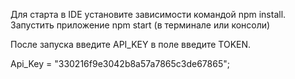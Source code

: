 Для старта в IDE установите зависимости командой  npm install.
Запустить приложение npm start (в терминале или консоли)

После запуска введите API_KEY в поле введите TOKEN.

Api_Key = "330216f9e3042b8a57a7865c3de67865";
